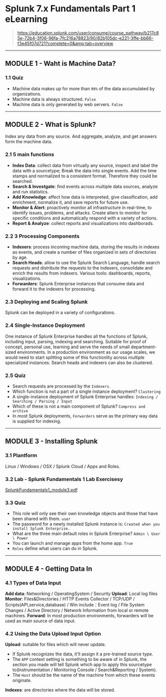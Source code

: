# Splunk 7.x Fundamentals Part 1 eLearning 
> https://education.splunk.com/user/consume/course_pathway/b217c85e-72b4-3f06-96fa-7fc216a78823/90/82b105dc-e221-3ffe-bb66-f3e45f07d721?complete=0&amp;tab=overview
***
## MODULE 1 - Waht is Machine Data?
### 1.1 Quiz
- Machine data makes up for more than `90%` of the data accumulated by organizations.
- Machine data is always structured. `False`
- Machine data is only generated by web servers. `False`
***
## MODULE 2 - What is Splunk?
Index any data from any source. And aggregate, analyze, and get answers form the machine data.
### 2.1 5 main functions
- **Index Data**: collect data from virtually any source, inspect and label the data with a sourcetype; Break the data into single events. Add the time stamps and normalized to a consistent format. Therefore they could be searched.
- **Search & Investgate**: find events across multiple data sources, analyze and run statistics.
- **Add Knowledge**: affect how data is interpreted, give classification, add enrichment, normalize it, and save reports for future use.
- **Monitor & Alert**: proactively monitor all infrastructure in real-time, to identify issues, problems, and attacks. Create alters to monitor for specific conditions and automatically respond with a variety of actions.
- **Report & Analyze**: collect reports and visualizations into dashborads.
### 2.2 3 Processing Components
- **Indexers**: process incoming machine data, storing the results in indexes as events, and create a number of files organized in sets of directories by age.
- **Search Heads**: allow to use the Splunk Search Language, handle search requests and distribute the requests to the indexers, consolidate and enrich the results from indexers. Various tools: dashboards, reports, visualizations.
- **Forwarders**: Splunk Enterprise instances that consume data and forward it to the indexers for processing.
### 2.3 Deploying and Scaling Splunk
Splunk can be deployed in a variety of configurations.
### 2.4 Single-Instance Deployment
One instance of Splunk Enterprise handles all the functions of Splunk, including input, parsing, indexing and searching. Suitable for proof of concept, personal use, learning and serve the needs of small department-sized environments.
In a production environment as our usage scales, we would need to start splitting some of this functionlity across multiple specialized instances. Search heads and indexers can also be clustered.
### 2.5 Quiz
- Search requests are processed by the `Indexers`.
- Which function is not a part of a single instance deployment? `Clustering`
- A single-instance deployment of Splunk Enterprise handles: `Indexing / Searching / Parsing / Input`
- Which of these is not a main component of Splunk? `Compress and archive`
- In most Splunk deployments, `Forwarders` serve as the primary way data is supplied for indexing.
***
## MODULE 3 - Installing Splunk
### 3.1 Plantform
Linux / Windows / OSX / Splunk Cloud / Apps and Roles.
### 3.2 Lab - Splunk Fundamentals 1 Lab Exercisesy
[SplunkFundamentals1_module3.pdf](https://github.com/Steve1516/Splunk/files/7127327/SplunkFundamentals1_module3.pdf)
### 3.3 Quiz
- This role will only see their own knowledge objects and those that have been shared with them.  `user`
- The password for a newly installed Splunk instance is: `Created when you install Splunk Enterprise.`
- What are the three main default roles in Splunk Enterprise? `Admin \ User \ Power`
- You can launch and manage apps from the home app. `True`
- `Roles` define what users can do in Splunk.
***
## MODULE 4 - Getting Data In
### 4.1 Types of Data Input
**Add data**: Networking / OperatingSystem / Security
**Upload**: Local log files
**Monitor**: Files&Directories / HTTP Events Collector / TCP/UDP / Scripts(API,service,database) / Win include：Event log / File System Changes / Active Directory / Network Information from local or remote machines.
**Forward**: In most production environments, forwarders will be used as main source of data input.
### 4.2 Using the Data Upload Input Option
**Upload**: suitable for files which will never update.
- If Splunk recognizes the data, it'll assign it a pre-trained source type.
- The `APP` context setting is something to be aware of in Splunk, the section you made will tell Splunk which app to apply this sourcetype to(Instrumentation / Monitoring Console / Search&Reporting / System).
- The `Host` should be the name of the machine from which these events originate.

**Indexes**: are directories where the data will be stored.
